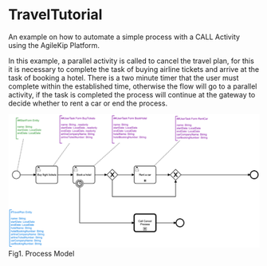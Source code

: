 # TravelTutorial

An example on how to automate a simple process with a CALL Activity using the AgileKip Platform.

In this example, a parallel activity is called to cancel the travel plan, for this it is necessary to complete the task of buying airline tickets and arrive at the task of booking a hotel. There is a two minute timer that the user must complete within the established time, otherwise the flow will go to a parallel activity, if the task is completed the process will continue at the gateway to decide whether to rent a car or end the process.

![Model](/MODELS/travel-CALL/travel_CALL.png)
Fig1. Process Model
